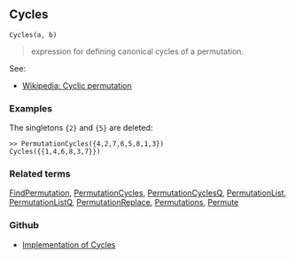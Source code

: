 ## Cycles

```
Cycles(a, b)
```

> expression for defining canonical cycles of a permutation.

See:
* [Wikipedia: Cyclic permutation](https://en.wikipedia.org/wiki/Cyclic_permutation)

### Examples

The singletons `{2}` and `{5}` are deleted:

```
>> PermutationCycles({4,2,7,6,5,8,1,3}) 
Cycles({{1,4,6,8,3,7}})
```

### Related terms 
[FindPermutation](FindPermutation.md), [PermutationCycles](PermutationCycles.md), [PermutationCyclesQ](PermutationCyclesQ.md), [PermutationList](PermutationList.md), [PermutationListQ](PermutationListQ.md), [PermutationReplace](PermutationReplace.md), [Permutations](Permutations.md), [Permute](Permute.md)

### Github

* [Implementation of Cycles](https://github.com/axkr/symja_android_library/blob/master/symja_android_library/matheclipse-core/src/main/java/org/matheclipse/core/builtin/Combinatoric.java#L278) 
